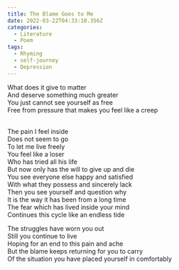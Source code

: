 ```yaml
---
title: The Blame Goes to Me
date: 2022-03-22T04:33:10.356Z
categories:
  - Literature
  - Poem
tags:
  - Rhyming
  - self-journey
  - Depression
---
```


What does it give to matter\
And deserve something much greater\
You just cannot see yourself as free\
Free from pressure that makes you feel like a creep

\
The pain I feel inside \
Does not seem to go \
To let me live freely\
You feel like a loser\
Who has tried all his life \
But now only has the will to give up and die\
You see everyone else happy and satisfied\
With what they possess and sincerely lack\
Then you see yourself and question why\
It is the way it has been from a long time\
The fear which has lived inside your mind\
Continues this cycle like an endless tide

The struggles have worn you out \
Still you continue to live \
Hoping for an end to this pain and ache\
But the blame keeps returning for you to carry \
Of the situation you have placed yourself in comfortably
